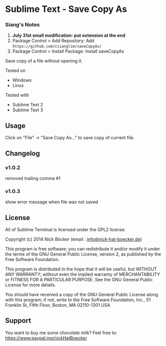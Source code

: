 # Sublime Text - Save Copy As

### Siang's Notes
1. **July 31st small modification: put extension at the end**
2. Package Control > Add Repository: Add `https://github.com/csianglim/saveCopyAs/`
3. Package Control > Install Package: Install saveCopyAs

Save copy of a file without opening it.

Tested on
- Windows
- Linux

Tested with
- Sublime Text 2
- Sublime Text 3

## Usage

Click on "File" -> "Save Copy As..." to save copy of current file.

## Changelog

### v1.0.2
removed trailing comma #1

### v1.0.3
show error message when file was not saved

## License

All of Sublime Terminal is licensed under the GPL2 license.

Copyright (c) 2014 Nick Böcker (email : info@nick-hat-boecker.de)

This program is free software; you can redistribute it and/or modify
it under the terms of the GNU General Public License, version 2, as 
published by the Free Software Foundation.

This program is distributed in the hope that it will be useful,
but WITHOUT ANY WARRANTY; without even the implied warranty of
MERCHANTABILITY or FITNESS FOR A PARTICULAR PURPOSE.  See the
GNU General Public License for more details.

You should have received a copy of the GNU General Public License
along with this program; if not, write to the Free Software
Foundation, Inc., 51 Franklin St, Fifth Floor, Boston, MA  02110-1301  USA

## Support

You want to buy me some chocolate milk? Feel free to: https://www.paypal.me/nickHatBoecker
